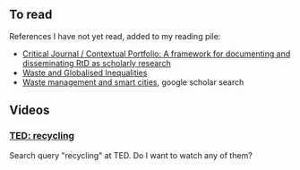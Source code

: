 ## To read

References I have not yet read, added to my reading pile:

- [Critical Journal / Contextual Portfolio: A framework for documenting and disseminating RtD as scholarly research](https://figshare.com/articles/journal_contribution/Critical_Journal_Contextual_Portfolio_A_framework_for_documenting_and_disseminating_RtD_as_scholarly_research/7855829)
- [Waste and Globalised Inequalities](https://mattersburgerkreis.vivolum.net/site/de/shop/jepartikel/shop.item/1918.html)
- [Waste management and smart cities](https://scholar.google.com/scholar?hl=pt-BR&as_sdt=0%2C5&q=waste+management+and+smart+cities&btnG=), google scholar search

## Videos

### [TED: recycling](https://www.ted.com/search?q=recycling)

Search query "recycling" at TED. Do I want to watch any of them?

